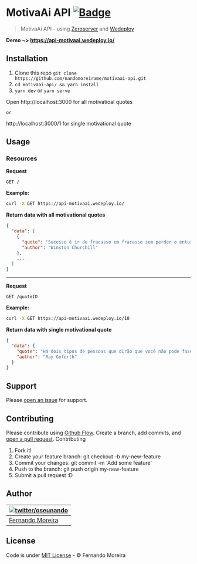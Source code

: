 # MotivaAi API [![Badge](https://img.shields.io/badge/built%20with-wedeploy-00d46a.svg?style=flat)](http://wedeploy.com)

> MotivaAi API - using [Zeroserver](https://github.com/remoteinterview/zero) and [Wedeploy](https://wedeploy.com/)

**Demo ~> https://api-motivaai.wedeploy.io/**

## Installation

1. Clone this repo `git clone https://github.com/nandomoreirame/motivaai-api.git`
2. `cd motivaai-api/ && yarn install`
3. `yarn dev` or `yarn serve`

Open http://localhost:3000 for all motivatioal quotes

`or`

http://localhost:3000/1 for single motivational quote

## Usage

### Resources

**Request**

```
GET /
```

**Example:**

```sh
curl -X GET https://api-motivaai.wedeploy.io/
```

**Return data with all motivational quotes**

```json
{
  "data": [
    {
      "quote": "Sucesso é ir de fracasso em fracasso sem perder o entusiasmo.",
      "author": "Winston Churchill"
    },
    ...
  ]
}
```

---

**Request**

```
GET /quoteID
```

**Example:**

```sh
curl -X GET https://api-motivaai.wedeploy.io/10
```

**Return data with single motivational quote**

```json
{
  "data": {
    "quote": "Há dois tipos de pessoas que dirão que você não pode fazer diferença nesse mundo: aquelas que tem medo de tentar e aquelas que temem que você consiga.",
    "author": "Ray Goforth"
  }
}
```

## Support

Please [open an issue](https://github.com/nandomoreirame/motivaai-api/issues/new) for support.

## Contributing

Please contribute using [Github Flow](https://guides.github.com/introduction/flow/). Create a branch, add commits, and [open a pull request](https://github.com/nandomoreirame/motivaai-api/compare?expand=1).
Contributing

1. Fork it!
2. Create your feature branch: git checkout -b my-new-feature
3. Commit your changes: git commit -m 'Add some feature'
4. Push to the branch: git push origin my-new-feature
5. Submit a pull request :D

## Author

| [![twitter/oseunando](https://avatars6.githubusercontent.com/u/1318271?v=4&s=120)](http://twitter.com/oseunando "Follow @oseunando on Twitter") |
|---|
| [Fernando Moreira](http://nandomoreira.me) |

## License

Code is under [MIT License](/LICENSE) - © Fernando Moreira
